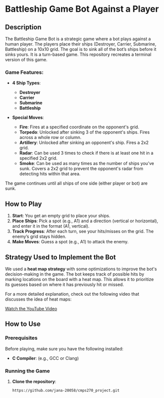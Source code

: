 # Battleship Game Bot Against a Player

## Description

The Battleship Game Bot is a strategic game where a bot plays against a human player. The players place their ships (Destroyer, Carrier, Submarine, Battleship) on a 10x10 grid. The goal is to sink all of the bot’s ships before it sinks yours. It is a turn-based game. This repository recreates a terminal version of this game.

### Game Features:
- **4 Ship Types**:
  - **Destroyer**
  - **Carrier**
  - **Submarine**
  - **Battleship**

- **Special Moves**:
  - **Fire**: Fires at a specified coordinate on the opponent's grid.
  - **Torpedo**: Unlocked after sinking 3 of the opponent's ships. Fires across a whole row or column.
  - **Artillery**: Unlocked after sinking an opponent's ship. Fires a 2x2 grid.
  - **Radar**: Can be used 3 times to check if there is at least one hit in a specified 2x2 grid.
  - **Smoke**: Can be used as many times as the number of ships you’ve sunk. Covers a 2x2 grid to prevent the opponent's radar from detecting hits within that area.

The game continues until all ships of one side (either player or bot) are sunk.

## How to Play

1. **Start**: You get an empty grid to place your ships.
2. **Place Ships**: Pick a spot (e.g., A1) and a direction (vertical or horizontal), and enter it in the format (A1, vertical).
3. **Track Progress**: After each turn, see your hits/misses on the grid. The enemy’s grid stays hidden.
4. **Make Moves**: Guess a spot (e.g., A1) to attack the enemy.

## Strategy Used to Implement the Bot

We used a **heat map strategy** with some optimizations to improve the bot's decision-making in the game. The bot keeps track of possible hits by marking locations on the board with a heat map. This allows it to prioritize its guesses based on where it has previously hit or missed.


For a more detailed explanation, check out the following video that discusses the idea of heat maps:

[Watch the YouTube Video](https://www.youtube.com/watch?v=yourvideoID)

## How to Use

### Prerequisites
Before playing, make sure you have the following installed:
- **C Compiler**: (e.g., GCC or Clang)

### Running the Game
1. **Clone the repository**:
   ```bash
   https://github.com/jana-20058/cmps270_project.git
